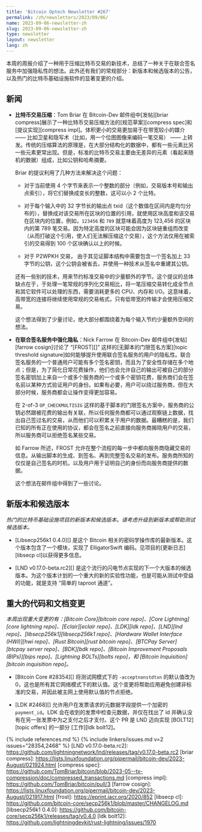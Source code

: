 ```yaml
---
title: 'Bitcoin Optech Newsletter #267'
permalink: /zh/newsletters/2023/09/06/
name: 2023-09-06-newsletter-zh
slug: 2023-09-06-newsletter-zh
type: newsletter
layout: newsletter
lang: zh
---
```


本周的周报介绍了一种用于压缩比特币交易的新技术，总结了一种关于在联合签名服务中加强隐私性的想法。此外还有我们的常规部分：新版本和候选版本的公告，以及热门的比特币基础设施软件的显著变更的介绍。

## 新闻

- **<!--bitcoin-transaction-compression-->比特币交易压缩**：Tom Briar 在 Bitcoin-Dev 邮件组中[发帖][briar compress]展示了一种比特币交易压缩方法的[规范草案][compress spec]和[提议实现][compress impl]。体积更小的交易更加易于在带宽较小的媒介 —— 比如卫星和隐写术（比如，用一个位图图像来编码一笔交易） —— 上转发。传统的压缩算法的原理是，在大部分结构化的数据中，都有一些元素比另一些元素更常出现。但是，标准的比特币交易主要由无差异的元素（看起来随机的数据）组成，比如公钥和哈希摘要。

    Briar 的提议利用了几种方法来解决这个问题：
    
    - 对于当前使用 4 个字节来表示一个整数的部分（例如，交易版本号和输出点索引），将它们替换成变长的整数，这可以小 2 个比特。

    - 对于每个输入中的  32 字节长的输出点 txid（这个数值在区间内是均匀分布的），替换成对该交易所在区块的位置的引用，就使用区块高度和该交易在区块内的位置，例如，`123456` 和 `789` 就意味着高度为 123,456 的区块内的第 789 笔交易。因为特定高度的区块可能会因为区块链重组而改变（从而打破这个引用，使人们无法解压缩这个交易），这个方法仅用在被索引的交易得到 100 个区块确认以上的时候。

    - 对于 P2WPKH 交易， 由于其见证脚本结构中需要包含一个签名加上 33 字节的公钥，这个公钥会被省去，并使用一种技术从签名中重建其公钥。

    还有一些别的技术，用来节约标准交易中的少量额外的字节。这个提议的总体缺点在于，于处理一笔常规的序列化交易相比，将一笔压缩交易转化成全节点和其它软件可以处理的东西，需要消耗更多的 CPU、内存和 I/O。这意味着，高带宽的连接将继续使用常规的交易格式，只有低带宽的传输才会使用压缩交易。
    
    这个想法得到了少量讨论，绝大部分都围绕着为每个输入节约少量额外空间的想法。

- **<!--privacy-enhanced-cosigning-->在联合签名服务中强化隐私**：Nick Farrow 在 Bitcoin-Dev 邮件组中[发帖][farrow cosign]讨论了 “[FROST][]” 这样的[无脚本的门限签名方案][topic threshold signature]如何能够提升使用联合签名服务的用户的隐私性。联合签名服务的一个普通用户可能有多个签名密钥，而且为了安全性存储在多个地点；但是，为了简化日常花费操作，他们也会允许自己的输出可被自己的部分签名密钥加上来自一个或多个服务商的一个或多个密钥花费，服务商们会在签名前以某种方式验证用户的身份。如果有必要，用户可以绕过服务商，但在大部分时候，服务商都会让操作变得更加容易。

    在 2-of-3 `OP_CHECKMULTISIG` 这样的基于脚本的门限签名方案中，服务商的公钥必然跟被花费的输出有关联，所以任何服务商都可以通过观察链上数据，找出自己签过名的交易，从而他们可以积累关于用户的数据。最糟糕的是，我们已知的所有正在使用的协议，都会在签名之前直接向服务商揭晓用户的交易，所以服务商可以拒绝签名某些交易。
    
    如 Farrow 所述，FROST 允许在整个流程的每一步中都向服务商隐藏交易的信息。从输出脚本的生成、到签名、再到完整签名交易的发布。服务商所知的仅仅是自己签名的时机，以及用户用于证明自己的身份而向服务商提供的数据。
    
    这个想法在邮件组中得到了一些讨论。

## 新版本和候选版本

*热门的比特币基础设施项目的新版本和候选版本。请考虑升级到新版本或帮助测试候选版本。*

- [Libsecp256k1 0.4.0][] 是这个 Bitcoin 相关的密码学操作库的最新版本。这个版本包含了一个模块，实现了 ElligatorSwift 编码。见项目的[更新日志][libsecp cl]以获得更多信息。

- [LND v0.17.0-beta.rc2][] 是这个流行的闪电节点实现的下一个大版本的候选版本。为这个版本计划的一个重大的新的实验性功能，也是可能从测试中受益的功能，就是支持 “简单的 taproot 通道”。

## 重大的代码和文档变更

*本周出现重大变更的有：[Bitcoin Core][bitcoin core repo]、[Core Lightning][core lightning repo]、[Eclair][eclair repo]、[LDK][ldk repo]、[LND][lnd repo]、[libsecp256k1][libsecp256k1 repo]、[Hardware Wallet Interface (HWI)][hwi repo]、[Rust Bitcoin][rust bitcoin repo]、[BTCPay Server][btcpay server repo]、[BDK][bdk repo]、[Bitcoin Improvement Proposals (BIPs)][bips repo]、[Lightning BOLTs][bolts repo]，和 [Bitcoin Inquisition][bitcoin inquisition repo]。*

- [Bitcoin Core #28354][] 将测试网模式下的 `-acceptnonstdtxn` 的默认值改为 0，这也是所有其它网络模式下的默认值。这个变更将帮助应用避免创建非标准的交易，并因此被主网上使用默认值的节点拒绝。

- [LDK #2468][] 允许用户在发票请求的元数据字段提供一个加密的 `payment_id`。LDK 会在收到的发票中检查元数据，并仅在找出了 id 并确认没有在另一张发票中为之支付之后才支付。这个 PR 是 LND 迈向实现 [BOLT12][topic offers] 的一部分 [工作][ldk bolt12]。


{% include references.md %}
{% include linkers/issues.md v=2 issues="28354,2468" %}
[LND v0.17.0-beta.rc2]: https://github.com/lightningnetwork/lnd/releases/tag/v0.17.0-beta.rc2
[briar compress]: https://lists.linuxfoundation.org/pipermail/bitcoin-dev/2023-August/021924.html
[compress spec]: https://github.com/TomBriar/bitcoin/blob/2023-05--tx-compression/doc/compressed_transactions.md
[compress impl]: https://github.com/TomBriar/bitcoin/pull/3
[farrow cosign]: https://lists.linuxfoundation.org/pipermail/bitcoin-dev/2023-August/021917.html
[frost]: https://eprint.iacr.org/2020/852
[libsecp cl]: https://github.com/bitcoin-core/secp256k1/blob/master/CHANGELOG.md
[libsecp256k1 0.4.0]: https://github.com/bitcoin-core/secp256k1/releases/tag/v0.4.0
[ldk bolt12]: https://github.com/lightningdevkit/rust-lightning/issues/1970

